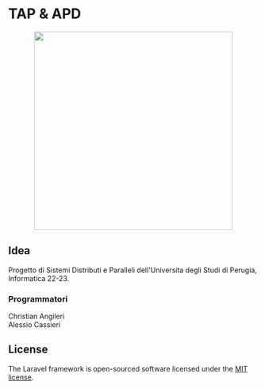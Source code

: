  # TAP & APD

<p align="center"><a href="https://laravel.com" target="_blank"><img src="https://raw.githubusercontent.com/laravel/art/master/logo-lockup/5%20SVG/2%20CMYK/1%20Full%20Color/laravel-logolockup-cmyk-red.svg" width="400"></a></p>

## Idea

Progetto di Sistemi Distributi e Paralleli dell'Universita degli Studi di Perugia, Informatica 22-23.

### Programmatori

Christian Angileri <br>
Alessio Cassieri

## License

The Laravel framework is open-sourced software licensed under the [MIT license](https://opensource.org/licenses/MIT).
